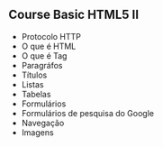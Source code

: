 ## Course Basic HTML5 II
<ul>
    <li>Protocolo HTTP</li>
    <li>O que é HTML</li>
    <li>O que é Tag</li>
    <li>Paragráfos</li>
    <li>Títulos</li>
    <li>Listas</li>
    <li>Tabelas</li>
    <li>Formulários</li>
    <li>Formulários de pesquisa do Google</li>
    <li>Navegação</li>
    <li>Imagens</li>
</ul>

